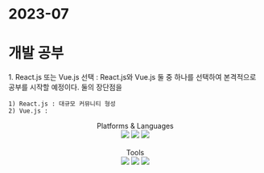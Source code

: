 # 2023-07

# 개발 공부

<div>
  1. React.js 또는 Vue.js 선택
  : React.js와 Vue.js 둘 중 하나를 선택하여 본격적으로 공부를 시작할 예정이다. 둘의 장단점을 

    1) React.js : 대규모 커뮤니티 형성
    2) Vue.js : 
  
</div>

<div align="center">
  Platforms & Languages <br>
	<img src="https://img.shields.io/badge/javascript-F7DF1E?style=flat&logo=javascript&logoColor=white" />
	<img src="https://img.shields.io/badge/HTML5-E34F26?style=flat&logo=HTML5&logoColor=white" />
	<img src="https://img.shields.io/badge/CSS3-1572B6?style=flat&logo=CSS3&logoColor=white" />
</div><br>

<div align="center">
  Tools <br>
	<img src="https://img.shields.io/badge/visualstudio-5C2D91?style=flat&logo=visualstudio&logoColor=white" />
	<img src="https://img.shields.io/badge/visualstudiocode-007ACC?style=flat&logo=visualstudiocode&logoColor=white" />
	<img src="https://img.shields.io/badge/github-181717?style=flat&logo=github&logoColor=white" />
</div>
